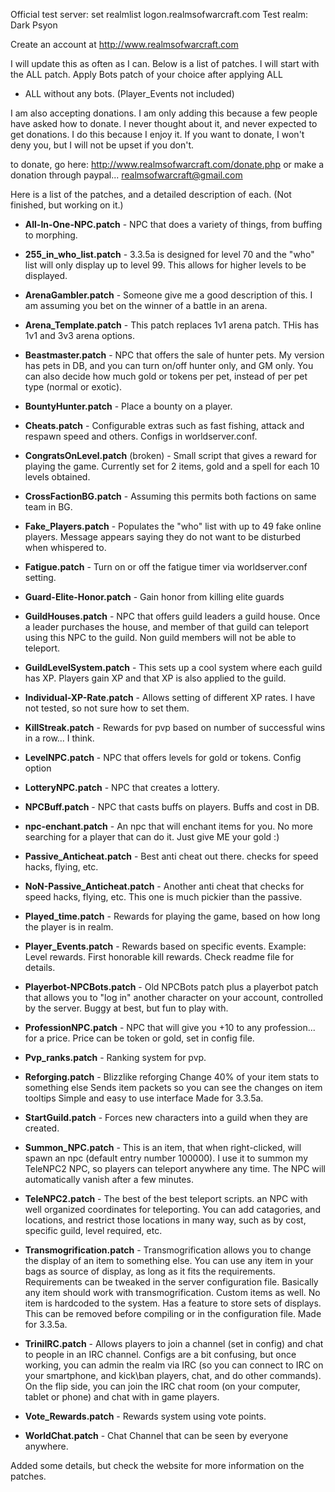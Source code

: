 Official test server:
set realmlist logon.realmsofwarcraft.com
Test realm: Dark Psyon

Create an account at http://www.realmsofwarcraft.com

I will update this as often as I can. Below is a list of patches.
I will start with the ALL patch. Apply Bots patch of your choice after applying ALL

* ALL without any bots. (Player_Events not included)

I am also accepting donations. I am only adding this because a few people have asked how to donate. I never
thought about it, and never expected to get donations. I do this because I enjoy it. If you want to donate,
I won't deny you, but I will not be upset if you don't.

to donate, go here: http://www.realmsofwarcraft.com/donate.php or make a donation through paypal... realmsofwarcraft@gmail.com

Here is a list of the patches, and a detailed description of each. (Not finished, but working on it.)

* **All-In-One-NPC.patch** - 
  NPC that does a variety of things, from buffing to morphing.

* **255_in_who_list.patch** - 3.3.5a is designed for level 70 and the "who" list will only display up to level 99. This allows for higher levels to be displayed.
* **ArenaGambler.patch** - Someone give me a good description of this. I am assuming you bet on the winner of a battle in an arena.
* **Arena_Template.patch** - This patch replaces 1v1 arena patch. THis has 1v1 and 3v3 arena options.
* **Beastmaster.patch** - NPC that offers the sale of hunter pets. My version has pets in DB, and you can turn on/off hunter only, and GM only. You can also decide how much gold or tokens per pet, instead of per pet type (normal or exotic).
* **BountyHunter.patch** - Place a bounty on a player.
* **Cheats.patch** - Configurable extras such as fast fishing, attack and respawn speed and others. Configs in worldserver.conf.
* **CongratsOnLevel.patch** (broken) - Small script that gives a reward for playing the game. Currently set for 2 items, gold and a spell for each 10 levels obtained.
* **CrossFactionBG.patch** - Assuming this permits both factions on same team in BG.
* **Fake_Players.patch** - Populates the "who" list with up to 49 fake online players. Message appears saying they do not want to be disturbed when whispered to.
* **Fatigue.patch** - Turn on or off the fatigue timer via worldserver.conf setting.
* **Guard-Elite-Honor.patch** - Gain honor from killing elite guards
* **GuildHouses.patch** - NPC that offers guild leaders a guild house. Once a leader purchases the house, and member of that guild can teleport using this NPC to the guild. Non guild members will not be able to teleport.
* **GuildLevelSystem.patch** - This sets up a cool system where each guild has XP. Players gain XP and that XP is also applied to the guild.
* **Individual-XP-Rate.patch** - Allows setting of different XP rates. I have not tested, so not sure how to set them.
* **KillStreak.patch** - Rewards for pvp based on number of successful wins in a row... I think.
* **LevelNPC.patch** - NPC that offers levels for gold or tokens. Config option
* **LotteryNPC.patch** - NPC that creates a lottery.
* **NPCBuff.patch** - NPC that casts buffs on players. Buffs and cost in DB.
* **npc-enchant.patch** - An npc that will enchant items for you. No more searching for a player that can do it. Just give ME your gold :)
* **Passive_Anticheat.patch** - Best anti cheat out there. checks for speed hacks, flying, etc.
* **NoN-Passive_Anticheat.patch** - Another anti cheat that checks for speed hacks, flying, etc. This one is much pickier than the passive.
* **Played_time.patch** - Rewards for playing the game, based on how long the player is in realm.
* **Player_Events.patch** - Rewards based on specific events. Example: Level rewards. First honorable kill rewards. Check readme file for details.
* **Playerbot-NPCBots.patch** - Old NPCBots patch plus a playerbot patch that allows you to "log in" another character on your account, controlled by the server. Buggy at best, but fun to play with.
* **ProfessionNPC.patch** - NPC that will give you +10 to any profession... for a price. Price can be token or gold, set in config file.
* **Pvp_ranks.patch** - Ranking system for pvp.
* **Reforging.patch** - Blizzlike reforging Change 40% of your item stats to something else Sends item packets so you can see the changes on item tooltips Simple and easy to use interface Made for 3.3.5a.
* **StartGuild.patch** - Forces new characters into a guild when they are created.
* **Summon_NPC.patch** - This is an item, that when right-clicked, will spawn an npc (default entry number 100000). I use it to summon my TeleNPC2 NPC, so players can teleport anywhere any time. The NPC will automatically vanish after a few minutes.
* **TeleNPC2.patch** - The best of the best teleport scripts. an NPC with well organized coordinates for teleporting. You can add catagories, and locations, and restrict those locations in many way, such as by cost, specific guild, level required, etc.
* **Transmogrification.patch** - Transmogrification allows you to change the display of an item to something else. You can use any item in your bags as source of display, as long as it fits the requirements. Requirements can be tweaked in the server configuration file. Basically any item should work with transmogrification. Custom items as well. No item is hardcoded to the system. Has a feature to store sets of displays. This can be removed before compiling or in the configuration file. Made for 3.3.5a.
* **TriniIRC.patch** - Allows players to join a channel (set in config) and chat to people in an IRC channel. Configs are a bit confusing, but once working, you can admin the realm via IRC (so you can connect to IRC on your smartphone, and kick\ban players, chat, and do other commands). On the flip side, you can join the IRC chat room (on your computer, tablet or phone) and chat with in game players.
* **Vote_Rewards.patch** - Rewards system using vote points.
* **WorldChat.patch** - Chat Channel that can be seen by everyone anywhere.

Added some details, but check the website for more information on the patches.